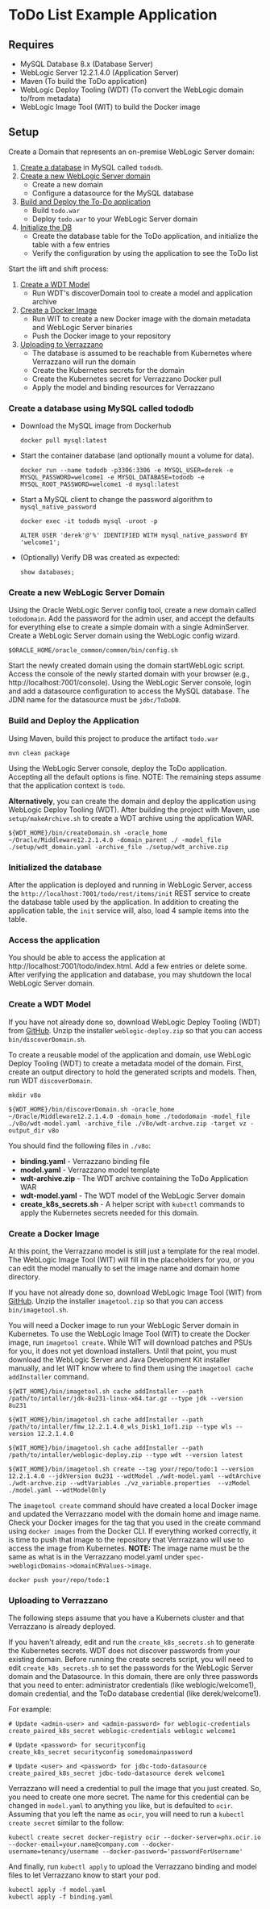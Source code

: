 # ToDo List Example Application

## Requires
- MySQL Database 8.x (Database Server)
- WebLogic Server 12.2.1.4.0 (Application Server)
- Maven (To build the ToDo application)
- WebLogic Deploy Tooling (WDT) (To convert the WebLogic domain to/from metadata)
- WebLogic Image Tool (WIT) to build the Docker image

## Setup
Create a Domain that represents an on-premise WebLogic Server domain:
1. [Create a database](#create-a-database-using-mysql-called-tododb) in MySQL called `tododb`.
2. [Create a new WebLogic Server domain](#create-a-new-weblogic-server-domain) 
    - Create a new domain
    - Configure a datasource for the MySQL database
3. [Build and Deploy the To-Do application](#build-and-deploy-the-application)
    - Build `todo.war`
    - Deploy `todo.war` to your WebLogic Server domain
4. [Initialize the DB](#initialized-the-database) 
    - Create the database table for the ToDo application, and initialize the table with a few entries
    - Verify the configuration by using the application to see the ToDo list

Start the lift and shift process:
1. [Create a WDT Model](#create-a-wdt-model)
    - Run WDT's discoverDomain tool to create a model and application archive 
2. [Create a Docker Image](#create-a-docker-image)
    - Run WIT to create a new Docker image with the domain metadata and WebLogic Server binaries
    - Push the Docker image to your repository
3. [Uploading to Verrazzano](#uploading-to-verrazzano)
    - The database is assumed to be reachable from Kubernetes where Verrazzano will run the domain
    - Create the Kubernetes secrets for the domain
    - Create the Kubernetes secret for Verrazzano Docker pull 
    - Apply the model and binding resources for Verrazzano

### Create a database using MySQL called tododb
- Download the MySQL image from Dockerhub 
    ```
    docker pull mysql:latest
    ```
- Start the container database (and optionally mount a volume for data). 
    ```
    docker run --name tododb -p3306:3306 -e MYSQL_USER=derek -e MYSQL_PASSWORD=welcome1 -e MYSQL_DATABASE=tododb -e MYSQL_ROOT_PASSWORD=welcome1 -d mysql:latest
    ```

- Start a MySQL client to change the password algorithm to `mysql_native_password`
    ```shell script
    docker exec -it tododb mysql -uroot -p
    ```
    ```mysql
    ALTER USER 'derek'@'%' IDENTIFIED WITH mysql_native_password BY 'welcome1';
    ```

- (Optionally) Verify DB was created as expected:
    ```mysql
    show databases;
    ```

### Create a new WebLogic Server Domain
Using the Oracle WebLogic Server config tool, create a new domain called `tododomain`.  Add the password for the admin
user, and accept the defaults for everything else to create a simple domain with a single AdminServer.
Create a WebLogic Server domain using the WebLogic config wizard.
```shell script
$ORACLE_HOME/oracle_common/common/bin/config.sh
```

Start the newly created domain using the domain startWebLogic script.
Access the console of the newly started domain with your browser (e.g., http://localhost:7001/console).
Using the WebLogic Server console, login and add a datasource configuration to access the MySQL database. 
The JDNI name for the datasource must be `jdbc/ToDoDB`.

### Build and Deploy the Application
Using Maven, build this project to produce the artifact `todo.war`
```shell script
mvn clean package
```

Using the WebLogic Server console, deploy the ToDo application.  Accepting all the default options is fine.  NOTE: The 
remaining steps assume that the application context is `todo`.

**Alternatively**, you can create the domain and deploy the application using WebLogic Deploy Tooling (WDT).  After 
building the project with Maven, use `setup/makeArchive.sh` to create a WDT archive using the application WAR.
```shell script
${WDT_HOME}/bin/createDomain.sh -oracle_home ~/Oracle/Middleware12.2.1.4.0 -domain_parent ./ -model_file ./setup/wdt_domain.yaml -archive_file ./setup/wdt_archive.zip
```

### Initialized the database
After the application is deployed and running in WebLogic Server, access the `http://localhost:7001/todo/rest/items/init` 
REST service to create the database table used by the application. In addition to creating the application table, the 
`init` service will, also, load 4 sample items into the table.

### Access the application
You should be able to access the application at http://localhost:7001/todo/index.html.  Add a few entries or delete some.
After verifying the application and database, you may shutdown the local WebLogic Server domain.

### Create a WDT Model
If you have not already done so, download WebLogic Deploy Tooling (WDT) from [GitHub](https://github.com/oracle/weblogic-deploy-tooling/releases).
Unzip the installer `weblogic-deploy.zip` so that you can access `bin/discoverDomain.sh`. 

To create a reusable model of the application and domain, use WebLogic Deploy Tooling (WDT) to create a metadata model 
of the domain.  First, create an output directory to hold the generated scripts and models.  Then, run WDT `discoverDomain`.
```shell script
mkdir v8o

${WDT_HOME}/bin/discoverDomain.sh -oracle_home ~/Oracle/Middleware12.2.1.4.0 -domain_home ./tododomain -model_file ./v8o/wdt-model.yaml -archive_file ./v8o/wdt-archve.zip -target vz -output_dir v8o
```

You should find the following files in `./v8o`:
- **binding.yaml** - Verrazzano binding file
- **model.yaml** - Verrazzano model template
- **wdt-archive.zip** - The WDT archive containing the ToDo Application WAR
- **wdt-model.yaml** - The WDT model of the WebLogic Server domain
- **create_k8s_secrets.sh** - A helper script with `kubectl` commands to apply the Kubernetes secrets needed for this domain.

### Create a Docker Image
At this point, the Verrazzano model is still just a template for the real model.  The WebLogic Image Tool (WIT) will
fill in the placeholders for you, or you can edit the model manually to set the image name and domain home directory.

If you have not already done so, download WebLogic Image Tool (WIT) from [GitHub](https://github.com/oracle/weblogic-image-tool/releases).
Unzip the installer `imagetool.zip` so that you can access `bin/imagetool.sh`. 

You will need a Docker image to run your WebLogic Server domain in Kubernetes.  To use the WebLogic Image Tool (WIT) to 
create the Docker image, run `imagetool create`.  While WIT will download patches and PSUs for you, it does not yet
download installers.  Until that point, you must download the WebLogic Server and Java Development Kit installer manually,
and let WIT know where to find them using the `imagetool cache addInstaller` command. 

```shell script
${WIT_HOME}/bin/imagetool.sh cache addInstaller --path /path/to/intaller/jdk-8u231-linux-x64.tar.gz --type jdk --version 8u231 

${WIT_HOME}/bin/imagetool.sh cache addInstaller --path /path/to/intaller/fmw_12.2.1.4.0_wls_Disk1_1of1.zip --type wls --version 12.2.1.4.0

${WIT_HOME}/bin/imagetool.sh cache addInstaller --path /path/to/intaller/weblogic-deploy.zip --type wdt --version latest

${WIT_HOME}/bin/imagetool.sh create --tag your/repo/todo:1 --version 12.2.1.4.0 --jdkVersion 8u231 --wdtModel ./wdt-model.yaml --wdtArchive ./wdt-archve.zip --wdtVariables ./vz_variable.properties  --vzModel ./model.yaml --wdtModelOnly
```

The `imagetool create` command should have created a local Docker image and updated the Verrazzano model with the domain home
and image name.  Check your Docker images for the tag that you used in the create command using `docker images` from the Docker 
CLI.  If everything worked correctly, it is time to push that image to the repository that Verrrazzano will use to access
the image from Kubernetes.
**NOTE:** The image name must be the same as what is in the Verrazzano model.yaml under 
`spec->weblogicDomains->domainCRValues->image`.

```shell script
docker push your/repo/todo:1
```

### Uploading to Verrazzano
The following steps assume that you have a Kubernets cluster and that Verrazzano is already deployed.

If you haven't already, edit and run the `create_k8s_secrets.sh` to generate the Kubernetes secrets. 
WDT does not discover passwords from your existing domain.  Before running the create secrets script, you will need to 
edit `create_k8s_secrets.sh` to set the passwords for the WebLogic Server domain and the Datasource.  In this domain, 
there are only three passwords that you need to enter: administrator credentials (like weblogic/welcome1), domain credential,
and the ToDo database credential (like derek/welcome1).

For example:
```shell script
# Update <admin-user> and <admin-password> for weblogic-credentials
create_paired_k8s_secret weblogic-credentials weblogic welcome1

# Update <password> for securityconfig
create_k8s_secret securityconfig somedomainpassword

# Update <user> and <password> for jdbc-todo-datasource
create_paired_k8s_secret jdbc-todo-datasource derek welcome1
```

Verrazzano will need a credential to pull the image that you just created. So, you need to create one more secret.
The name for this credential can be changed in `model.yaml` to anything you like, but is defaulted to `ocir`.  
Assuming that you left the name as `ocir`, you will need to run a `kubectl create secret` similar to the follow:
```shell script
kubectl create secret docker-registry ocir --docker-server=phx.ocir.io --docker-email=your.name@company.com --docker-username=tenancy/username --docker-password='passwordForUsername'
```

And finally, run `kubectl apply` to upload the Verrazzano binding and model files to let Verrazzano know to start your pod.
```shell script
kubectl apply -f model.yaml
kubectl apply -f binding.yaml
```